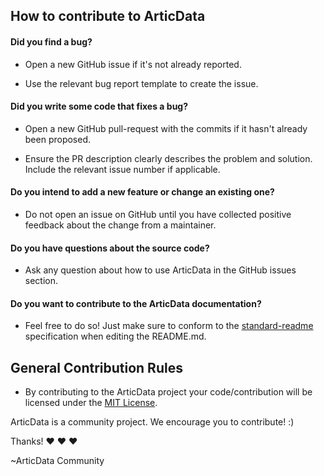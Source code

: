 ## How to contribute to ArticData
#### **Did you find a bug?**
* Open a new GitHub issue if it's not already reported.

* Use the relevant bug report template to create the issue.

#### **Did you write some code that fixes a bug?**
* Open a new GitHub pull-request with the commits if it hasn't already been proposed.

* Ensure the PR description clearly describes the problem and solution. Include the relevant issue number if applicable.

#### **Do you intend to add a new feature or change an existing one?**
* Do not open an issue on GitHub until you have collected positive feedback about the change from a maintainer.

#### **Do you have questions about the source code?**
* Ask any question about how to use ArticData in the GitHub issues section.

#### **Do you want to contribute to the ArticData documentation?**
* Feel free to do so! Just make sure to conform to the [standard-readme](https://github.com/RichardLitt/standard-readme) specification when editing the README.md.

## General Contribution Rules
* By contributing to the ArticData project your code/contribution will be licensed under the [MIT License](../LICENSE).

ArticData is a community project. We encourage you to contribute! :)

Thanks! :heart: :heart: :heart:

~ArticData Community